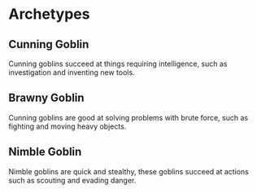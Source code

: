 # Archetypes

## Cunning Goblin
Cunning goblins succeed at things requiring intelligence, such as investigation and inventing new tools.

## Brawny Goblin

Cunning goblins are good at solving problems with brute force, such as fighting and moving heavy objects.

## Nimble Goblin

Nimble goblins are quick and stealthy, these goblins succeed at actions such as scouting and evading danger.